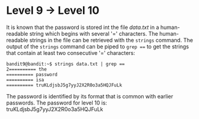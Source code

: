 # Level 9 &rarr; Level 10

It is known that the password is stored int the file *data.txt* in a human-readable string which begins with several '=' characters.
The human-readable strings in the file can be retrieved with the `strings` command.
The output of the `strings` command can be piped to `grep ==` to get the strings that contain at least two consecutive '=' characters:

```
bandit9@bandit:~$ strings data.txt | grep ==
2========== the
========== password
========== isa
========== truKLdjsbJ5g7yyJ2X2R0o3a5HQJFuLk
```

The password is identified by its format that is common with earlier passwords.
The password for level 10 is: truKLdjsbJ5g7yyJ2X2R0o3a5HQJFuLk
